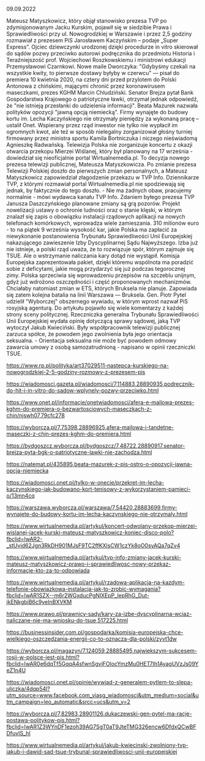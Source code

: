 09.09.2022

Mateusz Matyszkowicz, który objął stanowisko prezesa TVP po zdymisjonowanym Jacku Kurskim, pojawił się w siedzibie Prawa i Sprawiedliwości przy ul. Nowogrodzkiej w Warszawie i przez 2,5 godziny rozmawiał z prezesem PiS Jarosławem Kaczyńskim – podaje „Super Express”. Ojciec dziewczynki urodzonej dzięki procedurze in vitro skierował do sądów pozwy przeciwko autorowi podręcznika do przedmiotu Historia i Teraźniejszość prof. Wojciechowi Roszkowskiemu i ministrowi edukacji Przemysławowi Czarnkowi. Nowe maile Dworczyka: "Gdybyśmy czekali na wszystkie kwity, to pierwsze dostawy byłyby w czerwcu" — pisał do premiera 10 kwietnia 2020, na cztery dni przed przylotem do Polski Antonowa z chińskimi, mającymi chronić przez koronawirusem maseczkami, prezes KGHM Marcin Chludziński. Senator Brejza pytał Bank Gospodarstwa Krajowego o patriotyczne ławki, otrzymał jednak odpowiedź, że "nie istnieją przesłanki do udzielenia informacji". Beata Mazurek nazwała polityków opozycji "jawną opcją niemiecką". Firmy wynajęte do budowy kortu im. Lecha Kaczyńskiego nie otrzymały pieniędzy za wykonaną pracę – ustalił Onet. Wspierany przez rząd inwestor nie tylko nie wypłacił im ogromnych kwot, ale też w sposób nielegalny zorganizował głośny turniej firmowany przez ministra sportu Kamila Bortniczuka i niczego nieświadomą Agnieszkę Radwańską. Telewizja Polska nie zorganizuje koncertu z okazji otwarcia przekopu Mierzei Wiślanej, który był planowany na 17 września - dowiedział się nieoficjalnie portal Wirtualnemedia.pl. To decyzja nowego prezesa telewizji publicznej, Mateusza Matyszkowicza. Po zmianie prezesa Telewizji Polskiej doszło do pierwszych zmian personalnych, a Mateusz Matyszkowicz zapowiedział złagodzenie przekazu w TVP Info. Dziennikarze TVP, z którymi rozmawiał portal Wirtualnemedia.pl nie spodziewają się jednak, by faktycznie do tego doszło. - Nie ma żadnych obaw, pracujemy normalnie - mówi wydawca kanału TVP Info. Zdaniem byłego prezesa TVP Janusza Daszczyńskiego planowane zmiany są grą pozorów. Projekt nowelizacji ustawy o ochronie ludności oraz o stanie klęski, w którym znalazł się zapis o obowiązku instalacji rządowych aplikacji na nowych telefonach komórkowych, wprowadza wiele zamieszania. 310 milionów euro - to na piątek 9 września wysokość kar, jakie Polska ma zapłacić za niewykonanie postanowienia Trybunału Sprawiedliwości Unii Europejskiej nakazującego zawieszenie Izby Dyscyplinarnej Sądu Najwyższego. Izba już nie istnieje, a polski rząd uważa, że to rozwiązuje spór, którym zajmuje się TSUE. Ale o wstrzymanie naliczania kary dotąd nie wystąpił. Komisja Europejska zaprezentowała pakiet, dzięki któremu wspólnota ma poradzić sobie z deficytami, jakie mogą przydarzyć się już podczas tegorocznej zimy. Polska sprzeciwia się wprowadzeniu przepisów na szczeblu unijnym, gdyż już wdrożono oszczędności i część proponowanych mechanizmów. Chciałaby natomiast zmian w ETS, których Bruksela nie planuje. Zapowiada się zatem kolejna batalia na linii Warszawa — Bruksela. Gen. Piotr Pytel udzielił "Wyborczej" obszernego wywiadu, w którym wprost nazwał PiS rosyjską agenturą. Do artykułu pojawiło się wiele komentarzy z każdej strony sceny politycznej. Rzeczniczka generalna Trybunału Sprawiedliwości Unii Europejskiej wydała opinię dotyczącą sprawy sądowej, jaką TVP wytoczył Jakub Kwieciński. Były współpracownik telewizji publicznej zarzuca spółce, że powodem jego zwolnienia była jego orientacja seksualna. - Orientacja seksualna nie może być powodem odmowy zawarcia umowy z osobą samozatrudnioną - napisano w opinii rzeczniczki TSUE.

https://www.rp.pl/polityka/art37029511-nastepca-kurskiego-na-nowogrodzkiej-2-5-godziny-rozmowy-z-prezesem-pis

https://wiadomosci.gazeta.pl/wiadomosci/7,114883,28890935,podrecznik-do-hit-i-in-vitro-do-sadow-wplynely-pozwy-przeciwko.html

https://www.onet.pl/informacje/onetwiadomosci/afera-e-mailowa-prezes-kghm-do-premiera-o-bezwartosciowych-maseczkach-z-chin/njswh07,79cfc278

https://wyborcza.pl/7,75398,28896925,afera-mailowa-i-tandetne-maseczki-z-chin-prezes-kghm-do-premiera.html

https://bydgoszcz.wyborcza.pl/bydgoszcz/7,48722,28890917,senator-brejza-pyta-bgk-o-patriotyczne-lawki-nie-zachodza.html

https://natemat.pl/435895,beata-mazurek-z-pis-ostro-o-opozycji-jawna-opcja-niemiecka

https://wiadomosci.onet.pl/tylko-w-onecie/przekret-im-lecha-kaczynskiego-jak-budowano-kort-tenisowy-z-wykorzystaniem-pamieci-o/13mn4cq

https://warszawa.wyborcza.pl/warszawa/7,54420,28883699,firmy-wynajete-do-budowy-kortu-im-lecha-kaczynskiego-nie-otrzymaly.html

https://www.wirtualnemedia.pl/artykul/koncert-odwolany-przekop-mierzei-wislanej-jacek-kurski-mateusz-matyszkowicz-koniec-disco-polo?fbclid=IwAR2-_stUvjd62Jgn3RkDH901MJsF9TC2ffKXlsCW1czYk8oO0syAQa7qZv4

https://www.wirtualnemedia.pl/artykul/tvp-info-zmiany-jacek-kurski-mateusz-matyszkowicz-prawo-i-sprawiedliwosc-nowy-przekaz-informacje-kto-za-to-odpowiada

https://www.wirtualnemedia.pl/artykul/rzadowa-aplikacja-na-kazdym-telefonie-obowiazkowa-instalacja-jak-to-zrobic-wymagania?fbclid=IwAR1SZX--m6r2WGxducPgNlXEpP_lepRhG_Dut-jkENkgbjB6c9yeInBXVKM

https://www.prawo.pl/prawnicy-sady/kary-za-izbe-dyscyplinarna-wciaz-naliczane-nie-ma-wniosku-do-tsue,517225.html

https://businessinsider.com.pl/gospodarka/komisja-europejska-chce-wielkiego-oszczedzania-energii-co-to-oznacza-dla-polski/zyvt1dw

https://wyborcza.pl/magazyn/7,124059,28885495,najwiekszym-sukcesem-rosji-w-polsce-jest-pis.html?fbclid=IwAR0e6dqTf5GqqA4sfwnSgvjFOlocYmzMu0HET7Ih1AyagUVzJs09YeZ1n4U

https://wiadomosci.onet.pl/opinie/wywiad-z-generalem-pytlem-to-slepa-uliczka/4dqp54l?utm_source=www.facebook.com_viasg_wiadomosci&utm_medium=social&utm_campaign=leo_automatic&srcc=ucs&utm_v=2

https://wyborcza.pl/7,82983,28901126,dukaczewski-gen-pytel-ma-racje-postawa-politykow-pis.html?fbclid=IwAR1Z3WYnDF1ezoh39AG7SgT0aT9JteTMG326encw6DfdxQCwBFDfuvlS_hI

https://www.wirtualnemedia.pl/artykul/jakub-kwiecinski-zwolniony-tvp-jakub-i-dawid-sad-tsue-trybunal-sprawiedliwosci-unii-europejskiej